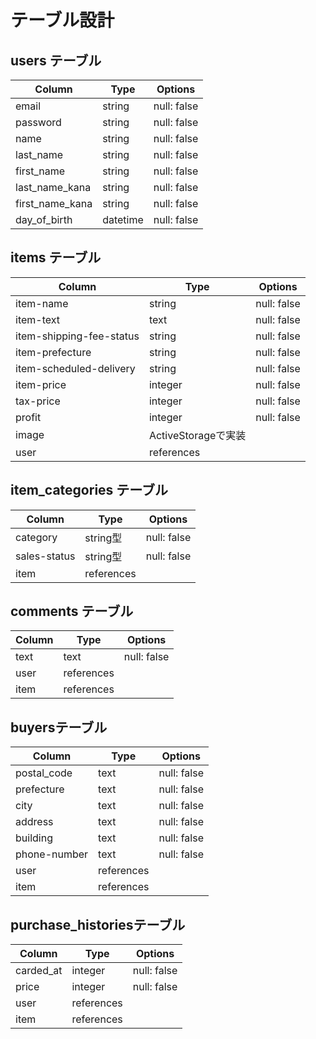 # テーブル設計

## users テーブル
| Column          | Type   | Options     |
| --------------- | ------ | ----------- |
| email           | string | null: false |
| password        | string | null: false |
| name            | string | null: false |
| last_name       | string | null: false |
| first_name      | string | null: false |
| last_name_kana  | string | null: false |
| first_name_kana | string | null: false |
| day_of_birth    | datetime| null: false|

## items テーブル
| Column                   | Type       | Options    |
| ------------             | ---------- | -----------|
| item-name                | string     | null: false|
| item-text                | text       | null: false|
| item-shipping-fee-status | string     | null: false|
| item-prefecture          | string     | null: false|
| item-scheduled-delivery  | string     | null: false|
| item-price               | integer    | null: false|
| tax-price                | integer    | null: false|
| profit                   | integer    | null: false|
| image                    | ActiveStorageで実装|
| user                     | references | |


## item_categories テーブル
| Column                   | Type       | Options    |
| ------------             | ---------- | -----------|
| category                 | string型   | null: false|
| sales-status             | string型   | null: false|
| item                     | references | |

## comments テーブル
| Column   | Type      | Options     |
| -------- | ------    | ----------- |
| text     | text      | null: false |
| user     | references| |
| item     | references|  |


## buyersテーブル
| Column          | Type      | Options     |
| ------------    | ------    | ----------- |
| postal_code     | text      | null: false |
| prefecture      | text      | null: false |
| city            | text      | null: false |
| address         | text      | null: false |
| building        | text      | null: false |
| phone-number    | text      | null: false |
| user            | references | |
| item            | references | |

## purchase_historiesテーブル
| Column          | Type      | Options     |
| ------------    | ------    | ----------- |
| carded_at       | integer   | null: false |
| price           | integer   | null: false |
| user            | references | |
| item            | references | |
